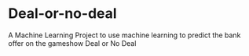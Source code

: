 # Deal-or-no-deal
A Machine Learning Project to use machine learning to predict the bank offer on the gameshow Deal or No Deal
